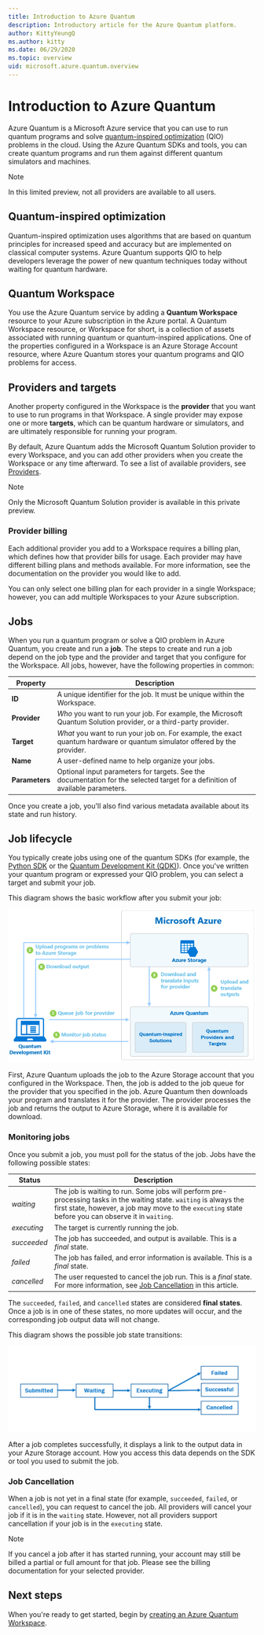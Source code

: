 ```yaml
---
title: Introduction to Azure Quantum
description: Introductory article for the Azure Quantum platform.
author: KittyYeungQ
ms.author: kitty
ms.date: 06/29/2020
ms.topic: overview
uid: microsoft.azure.quantum.overview
---
```


# Introduction to Azure Quantum

Azure Quantum is a Microsoft Azure service that you can use to run quantum programs and solve [quantum-inspired optimization](#quantum-inspired-optimization) (QIO) problems in the cloud. Using the Azure Quantum SDKs and tools, you can create quantum programs and run them against different quantum simulators and machines.

> [!NOTE]
> In this limited preview, not all providers are available to all users.

## Quantum-inspired optimization

Quantum-inspired optimization uses algorithms that are based on quantum principles for increased speed and accuracy but are implemented on classical computer systems. Azure Quantum supports QIO to help developers leverage the power of new quantum techniques today without waiting for quantum hardware.

## Quantum Workspace

You use the Azure Quantum service by adding a **Quantum Workspace** resource to your Azure subscription in the Azure portal. A Quantum Workspace resource, or Workspace for short, is a collection of assets associated with running quantum or quantum-inspired applications. One of the properties configured in a Workspace is an Azure Storage Account resource, where Azure Quantum stores your quantum programs and QIO problems for access. 

## Providers and targets

Another property configured in the Workspace is the **provider** that you want to use to run programs in that Workspace. A single provider may expose one or more **targets**, which can be quantum hardware or simulators, and are ultimately responsible for running your program. 

By default, Azure Quantum adds the Microsoft Quantum Solution provider to every Workspace, and you can add other providers when you create the Workspace or any time afterward. To see a list of available providers, see [Providers](xref:microsoft.azure.quantum.reference.index).

> [!NOTE]
> Only the Microsoft Quantum Solution provider is available in this private preview.

### Provider billing

Each additional provider you add to a Workspace requires a billing plan, which defines how that provider bills for usage. Each provider may have different billing plans and methods available. For more information, see the documentation on the provider you would like to add.

You can only select one billing plan for each provider in a single Workspace; however, you can add multiple Workspaces to your Azure subscription.

## Jobs

When you run a quantum program or solve a QIO problem in Azure Quantum,
you create and run a **job**. The steps to create and run a job depend on
the job type and the provider and target that you configure for the Workspace.  All jobs, however, have the following properties in common:

|Property |Description|
|-----|----|
|**ID**|A unique identifier for the job. It must be unique within the Workspace.    |
|**Provider**|_Who_ you want to run your job. For example, the Microsoft Quantum Solution provider, or a third-party provider. |
|**Target**| _What_ you want to run your job on. For example, the exact quantum hardware or quantum simulator offered by the provider. |
|**Name**|A user-defined name to help organize your jobs.|
|**Parameters**|Optional input parameters for targets. See the documentation for the selected target for a definition of available parameters.|

Once you create a job, you'll also find various metadata available about its state and run history.

## Job lifecycle

You typically create jobs using one of the quantum SDKs (for example, the [Python SDK](xref:microsoft.azure.quantum.qio.python-sdk) or the [Quantum Development Kit (QDK)](https://docs.microsoft.com/quantum/)). Once you've written
your quantum program or expressed your QIO problem, you can select a target and
submit your job.

This diagram shows the basic workflow after you submit your job:

![Azure Quantum Overview](../media/azure-quantum-flow-diagram.png)

First, Azure Quantum uploads the job to the Azure Storage account that you configured in the Workspace. Then, the job is added to the job queue for the provider that you specified in the job. Azure Quantum then downloads your program and translates it for the provider. The provider processes the job and returns the output to Azure Storage, where it is available for download. 

### Monitoring jobs

Once you submit a job, you must poll for the status of the job. Jobs have
the following possible states:

|Status|Description|
|---|---|
|*waiting*|The job is waiting to run. Some jobs will perform  pre-processing tasks in the waiting state. `waiting` is always the first state, however, a job may move to the `executing` state before you can observe it in `waiting`.   |
|*executing*|The target is currently running the job.   |
|*succeeded*|The job has succeeded, and output is available. This is a *final* state. |
|*failed*|The job has failed, and error information is available. This is a *final* state.|
|*cancelled*|The user requested to cancel the job run. This is a *final* state. For more information, see [Job Cancellation](#job-cancellation) in this article.|

The `succeeded`, `failed`, and `cancelled` states are considered **final
states**. Once a job is in one of these states, no more updates will occur, and the corresponding job output data will not change.

This diagram shows the possible job state transitions:

![Job submission diagram](../media/aq-diagram.png)

After a job completes successfully, it displays a link to the output data in your Azure Storage account. How you access this data depends on the SDK or tool you used to submit the job.

### Job Cancellation

When a job is not yet in a final state (for example, `succeeded`, `failed`, or `cancelled`), you can request to cancel the job. All providers will cancel your job if it is in the `waiting` state. However, not all providers support cancellation if your job is in the `executing` state.

> [!NOTE]
>If you cancel a job after it has started running, your account may still be billed a
partial or full amount for that job. Please see the billing documentation for
your selected provider.

## Next steps

When you're ready to get started, begin by [creating an Azure Quantum Workspace](xref:microsoft.azure.quantum.workspaces-portal).
